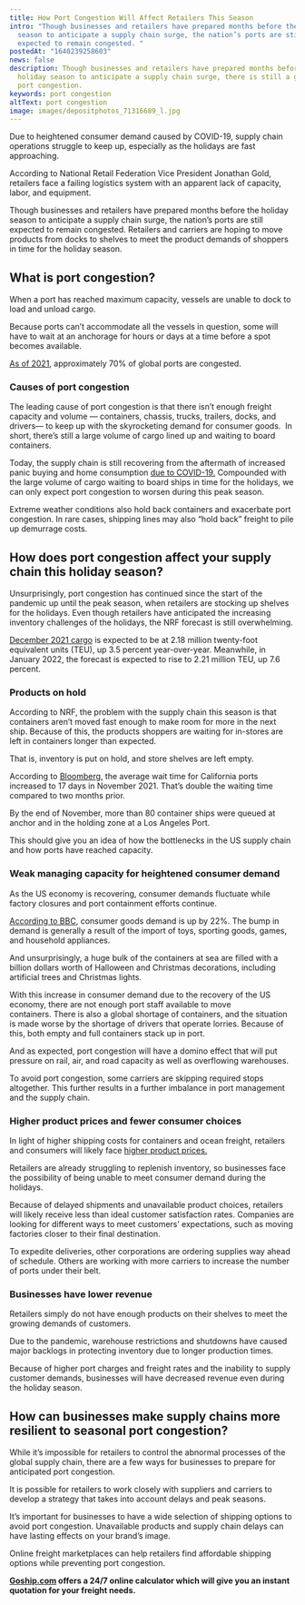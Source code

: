 ```yaml
---
title: How Port Congestion Will Affect Retailers This Season
intro: "Though businesses and retailers have prepared months before the holiday
  season to anticipate a supply chain surge, the nation’s ports are still
  expected to remain congested. "
postedAt: "1640239258603"
news: false
description: Though businesses and retailers have prepared months before the
  holiday season to anticipate a supply chain surge, there is still a global
  port congestion.
keywords: port congestion
altText: port congestion
image: images/depositphotos_71316689_l.jpg
---
```

Due to heightened consumer demand caused by COVID-19, supply chain operations struggle to keep up, especially as the holidays are fast approaching.

According to National Retail Federation Vice President Jonathan Gold, retailers face a failing logistics system with an apparent lack of capacity, labor, and equipment.

Though businesses and retailers have prepared months before the holiday season to anticipate a supply chain surge, the nation’s ports are still expected to remain congested. Retailers and carriers are hoping to move products from docks to shelves to meet the product demands of shoppers in time for the holiday season.

## What is port congestion?

When a port has reached maximum capacity, vessels are unable to dock to load and unload cargo.

Because ports can’t accommodate all the vessels in question, some will have to wait at an anchorage for hours or days at a time before a spot becomes available.

[As of 2021](https://www.morningbrew.com/daily/stories/2021/09/17/supply-chain-snags-cause-major-port-congestion), approximately 70% of global ports are congested.

### Causes of port congestion

The leading cause of port congestion is that there isn’t enough freight capacity and volume –– containers, chassis, trucks, trailers, docks, and drivers–– to keep up with the skyrocketing demand for consumer goods.  In short, there’s still a large volume of cargo lined up and waiting to board containers. 

Today, the supply chain is still recovering from the aftermath of increased panic buying and home consumption [due to COVID-19.](https://www.sciencedirect.com/science/article/pii/S2590198220300762) Compounded with the large volume of cargo waiting to board ships in time for the holidays, we can only expect port congestion to worsen during this peak season.

Extreme weather conditions also hold back containers and exacerbate port congestion. In rare cases, shipping lines may also “hold back” freight to pile up demurrage costs.

## How does port congestion affect your supply chain this holiday season? 

Unsurprisingly, port congestion has continued since the start of the pandemic up until the peak season, when retailers are stocking up shelves for the holidays. Even though retailers have anticipated the increasing inventory challenges of the holidays, the NRF forecast is still overwhelming.

[December 2021 cargo](https://nrf.com/media-center/press-releases/retail-imports-near-record-pace-despite-port-congestion-holiday-season) is expected to be at 2.18 million twenty-foot equivalent units (TEU), up 3.5 percent year-over-year. Meanwhile, in January 2022, the forecast is expected to rise to 2.21 million TEU, up 7.6 percent.

### Products on hold

According to NRF, the problem with the supply chain this season is that containers aren’t moved fast enough to make room for more in the next ship. Because of this, the products shoppers are waiting for in-stores are left in containers longer than expected.

That is, inventory is put on hold, and store shelves are left empty.

According to [Bloomberg,](https://www.bloomberg.com/news/articles/2021-11-13/ships-keep-coming-pushing-u-s-port-logjam-and-waits-to-records) the average wait time for California ports increased to 17 days in November 2021. That’s double the waiting time compared to two months prior.

By the end of November, more than 80 container ships were queued at anchor and in the holding zone at a Los Angeles Port.

This should give you an idea of how the bottlenecks in the US supply chain and how ports have reached capacity.

### Weak managing capacity for heightened consumer demand

As the US economy is recovering, consumer demands fluctuate while factory closures and port containment efforts continue.

[According to BBC](https://www.bbc.com/news/58926842), consumer goods demand is up by 22%. The bump in demand is generally a result of the import of toys, sporting goods, games, and household appliances.

And unsurprisingly, a huge bulk of the containers at sea are filled with a billion dollars worth of Halloween and Christmas decorations, including artificial trees and Christmas lights.

With this increase in consumer demand due to the recovery of the US economy, there are not enough port staff available to move containers. There is also a global shortage of containers, and the situation is made worse by the shortage of drivers that operate lorries. Because of this, both empty and full containers stack up in port.

And as expected, port congestion will have a domino effect that will put pressure on rail, air, and road capacity as well as overflowing warehouses.

To avoid port congestion, some carriers are skipping required stops altogether. This further results in a further imbalance in port management and the supply chain.

### Higher product prices and fewer consumer choices

In light of higher shipping costs for containers and ocean freight, retailers and consumers will likely face [higher product prices.](https://edition.cnn.com/2021/08/23/business/global-supply-chains-christmas-shipping/index.html)

Retailers are already struggling to replenish inventory, so businesses face the possibility of being unable to meet consumer demand during the holidays. 

Because of delayed shipments and unavailable product choices, retailers will likely receive less than ideal customer satisfaction rates. Companies are looking for different ways to meet customers’ expectations, such as moving factories closer to their final destination. 

To expedite deliveries, other corporations are ordering supplies way ahead of schedule. Others are working with more carriers to increase the number of ports under their belt.

### Businesses have lower revenue 

Retailers simply do not have enough products on their shelves to meet the growing demands of customers. 

Due to the pandemic, warehouse restrictions and shutdowns have caused major backlogs in protecting inventory due to longer production times.

Because of higher port charges and freight rates and the inability to supply customer demands, businesses will have decreased revenue even during the holiday season.

## How can businesses make supply chains more resilient to seasonal port congestion?

While it’s impossible for retailers to control the abnormal processes of the global supply chain, there are a few ways for businesses to prepare for anticipated port congestion.

It is possible for retailers to work closely with suppliers and carriers to develop a strategy that takes into account delays and peak seasons.

It’s important for businesses to have a wide selection of shipping options to avoid port congestion. Unavailable products and supply chain delays can have lasting effects on your brand’s image.

Online freight marketplaces can help retailers find affordable shipping options while preventing port congestion.

**[Goship.com](http://goship.com) offers a 24/7 online calculator which will give you an instant quotation for your freight needs.**